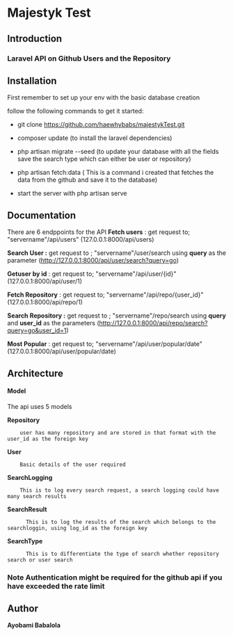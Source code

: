 # Majestyk Test

## Introduction

### Laravel API on Github Users and the Repository


## Installation
First remember to set up your env with the basic database creation

follow the following commands to get it started:

* git clone https://github.com/haewhybabs/majestykTest.git
* composer update (to install the laravel dependencies) 

* php artisan migrate --seed (to update your database with all the fields save the search type which can either be user or repository)

* php artisan fetch:data ( This is a command i created that fetches the data from the github and save it to the database)

* start the server with php artisan serve



## Documentation
There are 6 endppoints for the API
**Fetch users** : get request to;   "servername"/api/users" (127.0.0.1:8000/api/users)

**Search User :** get request to ; "servername"/user/search using **query** as the parameter  (http://127.0.0.1:8000/api/user/search?query=go)

**Getuser by id** : get request to;   "servername"/api/user/{id}" (127.0.0.1:8000/api/user/1)

**Fetch Repository** : get request to;   "servername"/api/repo/{user_id}" (127.0.0.1:8000/api/repo/1)

**Search Repository :** get request to ; "servername"/repo/search using **query** and **user_id** as the parameters
(http://127.0.0.1:8000/api/repo/search?query=go&user_id=1)

**Most Popular** : get request to;   "servername"/api/user/popular/date" (127.0.0.1:8000/api/user/popular/date)


## Architecture 
 
 #### Model
 The api uses 5 models

  **Repository** 

        user has many repository and are stored in that format with the user_id as the foreign key

  **User**

        Basic details of the user required

  **SearchLogging**

        This is to log every search request, a search logging could have many search results

  **SearchResult**

          This is to log the results of the search which belongs to the searchloggin, using log_id as the foreign key

  **SearchType**

          This is to differentiate the type of search whether repository search or user search


### Note Authentication might be required for the github api if you have exceeded the rate limit

## Author
**Ayobami Babalola**
